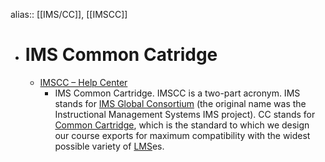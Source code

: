 alias:: [[IMS/CC]], [[IMSCC]]

- # IMS Common Catridge
	- [IMSCC – Help Center](https://support.nroc.org/hc/en-us/articles/201025057-IMSCC)
		- IMS Common Cartridge. IMSCC is a two-part acronym. IMS stands for [IMS Global Consortium](imsglobal.org) (the original name was the Instructional Management Systems IMS project). CC stands for [Common Cartridge](http://www.imsglobal.org/cc/index.html), which is the standard to which we design our course exports for maximum compatibility with the widest possible variety of [LMS](https://nrocnetwork.zendesk.com/entries/20355856-LMS "Learning Management System")es.